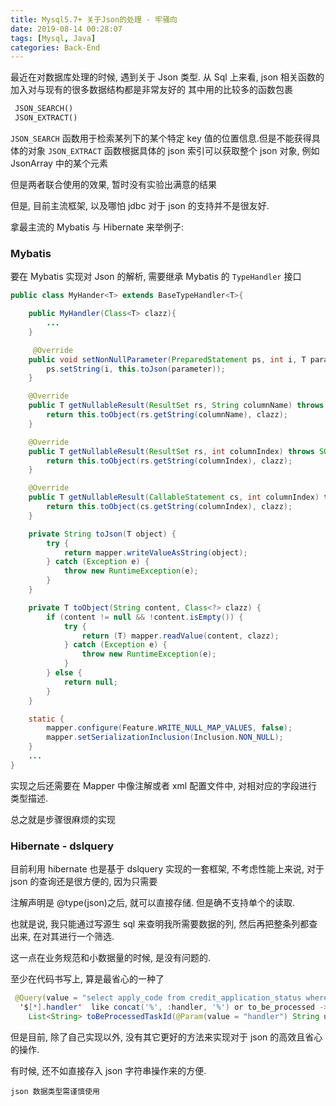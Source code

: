 ```yaml
---
title: Mysql5.7+ 关于Json的处理 - 牢骚向
date: 2019-08-14 00:28:07
tags: [Mysql, Java]
categories: Back-End
---
```


最近在对数据库处理的时候, 遇到关于 Json 类型. 从 Sql 上来看, json 相关函数的加入对与现有的很多数据结构都是非常友好的
其中用的比较多的函数包裹

```sql
 JSON_SEARCH()
 JSON_EXTRACT()
```

`JSON_SEARCH` 函数用于检索某列下的某个特定 key 值的位置信息.但是不能获得具体的对象
`JSON_EXTRACT` 函数根据具体的 json 索引可以获取整个 json 对象, 例如 JsonArray 中的某个元素

但是两者联合使用的效果, 暂时没有实验出满意的结果

但是, 目前主流框架, 以及哪怕 jdbc 对于 json 的支持并不是很友好.

 <!--more-->

拿最主流的 Mybatis 与 Hibernate 来举例子:

### Mybatis

要在 Mybatis 实现对 Json 的解析, 需要继承 Mybatis 的 `TypeHandler` 接口

```java
public class MyHander<T> extends BaseTypeHandler<T>{

    public MyHandler(Class<T> clazz){
        ...
    }

     @Override
    public void setNonNullParameter(PreparedStatement ps, int i, T parameter, JdbcType jdbcType) throws SQLException {
        ps.setString(i, this.toJson(parameter));
    }

    @Override
    public T getNullableResult(ResultSet rs, String columnName) throws SQLException {
        return this.toObject(rs.getString(columnName), clazz);
    }

    @Override
    public T getNullableResult(ResultSet rs, int columnIndex) throws SQLException {
        return this.toObject(rs.getString(columnIndex), clazz);
    }

    @Override
    public T getNullableResult(CallableStatement cs, int columnIndex) throws SQLException {
        return this.toObject(cs.getString(columnIndex), clazz);
    }

    private String toJson(T object) {
        try {
            return mapper.writeValueAsString(object);
        } catch (Exception e) {
            throw new RuntimeException(e);
        }
    }

    private T toObject(String content, Class<?> clazz) {
        if (content != null && !content.isEmpty()) {
            try {
                return (T) mapper.readValue(content, clazz);
            } catch (Exception e) {
                throw new RuntimeException(e);
            }
        } else {
            return null;
        }
    }

    static {
        mapper.configure(Feature.WRITE_NULL_MAP_VALUES, false);
        mapper.setSerializationInclusion(Inclusion.NON_NULL);
    }
    ...
}
```

实现之后还需要在 Mapper 中像注解或者 xml 配置文件中, 对相对应的字段进行类型描述.

总之就是步骤很麻烦的实现

### Hibernate - dslquery

目前利用 hibernate 也是基于 dslquery 实现的一套框架, 不考虑性能上来说, 对于 json 的查询还是很方便的, 因为只需要

注解声明是 @type(json)之后, 就可以直接存储. 但是确不支持单个的读取.

也就是说, 我只能通过写源生 sql 来查明我所需要数据的列, 然后再把整条列都查出来, 在对其进行一个筛选.

这一点在业务规范和小数据量的时候, 是没有问题的.

至少在代码书写上, 算是最省心的一种了

```java
 @Query(value = "select apply_code from credit_application_status where to_be_processed is not null and to_be_processed ->
  '$[*].handler'  like concat('%', :handler, '%') or to_be_processed -> '$[*].position' like concat('%', :position, '%')", nativeQuery = true)
    List<String> toBeProcessedTaskId(@Param(value = "handler") String username, @Param(value = "position") String position);
```

但是目前, 除了自己实现以外, 没有其它更好的方法来实现对于 json 的高效且省心的操作.

有时候, 还不如直接存入 json 字符串操作来的方便.

`json 数据类型需谨慎使用`
